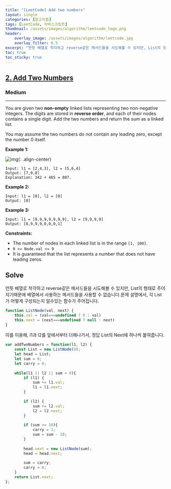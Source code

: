 ```yaml
---
title: "[LeetCode] Add two numbers"
layout: single
categories: [알고리즘]
tags: [LeetCode, 자바스크립트]
thumbnail: /assets/images/algorithm/leetcode_logo.png
header:
    overlay_image: /assets/images/algorithm/leetcode.jpg
    overlay_filter: 0.5
excerpt: "언뜻 배열로 착각하고 reverse같은 메서드들을 시도해볼 수 있지만, List의 형태로 주어지기때문에 배열에서 사용하는 메서드들을 사용할 수 없습니다.문제 설명에서, 각 List가 어떻게 구성되는지 알수있는 함수가 주어집니다."
toc: true
toc_sticky: true
---
```


## **[2. Add Two Numbers](https://leetcode.com/problems/add-two-numbers/)**

### **Medium**

---

You are given two **non-empty** linked lists representing two non-negative integers. The digits are stored in **reverse order**, and each of their nodes contains a single digit. Add the two numbers and return the sum as a linked list.

You may assume the two numbers do not contain any leading zero, except the number 0 itself.

**Example 1:**

![img](https://assets.leetcode.com/uploads/2020/10/02/addtwonumber1.jpg){: .align-center}

```
Input: l1 = [2,4,3], l2 = [5,6,4]
Output: [7,0,8]
Explanation: 342 + 465 = 807.
```

**Example 2:**

```
Input: l1 = [0], l2 = [0]
Output: [0]
```

**Example 3:**

```
Input: l1 = [9,9,9,9,9,9,9], l2 = [9,9,9,9]
Output: [8,9,9,9,0,0,0,1]
```

**Constraints:**

- The number of nodes in each linked list is in the range `[1, 100]`.
- `0 <= Node.val <= 9`
- It is guaranteed that the list represents a number that does not have leading zeros.

## Solve

언뜻 배열로 착각하고 reverse같은 메서드들을 시도해볼 수 있지만, List의 형태로 주어지기때문에 배열에서 사용하는 메서드들을 사용할 수 없습니다.문제 설명에서, 각 List가 어떻게 구성되는지 알수있는 함수가 주어집니다.

```jsx
function ListNode(val, next) {
	this.val = (val===undefined ? 0 : val)
	this.next = (next===undefined ? null : next)
}
```

이를 이용해, l1과 l2를 앞에서부터 더해나가서, 정답 List의 Next에 하나씩 붙여줍니다.

```jsx
var addTwoNumbers = function(l1, l2) {
    const List = new ListNode(0);
    let head = List;
    let sum = 0;
    let carry = 0;
    
    while(l1 || l2 || sum > 0){
        if (l1) {
            sum += l1.val;
            l1 = l1.next;
        }
        
        if (l2) {
            sum += l2.val;
            l2 = l2.next;
        }
        
        if (sum >= 10){
            carry = 1;
            sum = sum - 10;
        }
        
        head.next = new ListNode(sum);
        head = head.next;
        
        sum = carry;
        carry = 0;
    }
    return List.next;
};
```